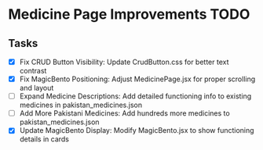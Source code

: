 # Medicine Page Improvements TODO

## Tasks
- [x] Fix CRUD Button Visibility: Update CrudButton.css for better text contrast
- [x] Fix MagicBento Positioning: Adjust MedicinePage.jsx for proper scrolling and layout
- [ ] Expand Medicine Descriptions: Add detailed functioning info to existing medicines in pakistan_medicines.json
- [ ] Add More Pakistani Medicines: Add hundreds more medicines to pakistan_medicines.json
- [x] Update MagicBento Display: Modify MagicBento.jsx to show functioning details in cards
